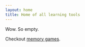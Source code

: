 ```yaml
---
layout: home
title: Home of all learning tools
---
```


Wow. So empty.

Checkout [memory games](memory).